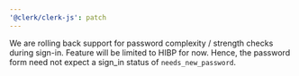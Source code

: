 ```yaml
---
'@clerk/clerk-js': patch
---
```


We are rolling back support for password complexity / strength checks during sign-in. Feature will be limited to HIBP for now. Hence, the password form need not expect a sign_in status of `needs_new_password`.
